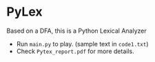 # PyLex
Based on a DFA, this is a Python Lexical Analyzer 

*  Run `main.py` to play. (sample text in `code1.txt`) 
*  Check `Pytex_report.pdf` for more details.
